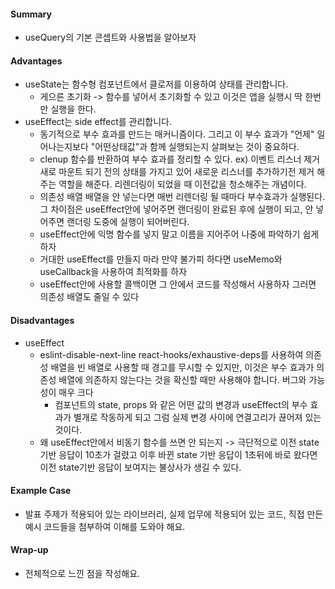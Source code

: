 #### Summary
- useQuery의 기본 콘셉트와 사용법을 알아보자

#### Advantages
- useState는 함수형 컴포넌트에서 클로저를 이용하여 상태를 관리합니다.
    - 게으른 초기화 -> 함수를 넣어서 초기화할 수 있고 이것은 앱을 실행시 딱 한번만 실행을 한다.
- useEffect는 side effect를 관리합니다.
    - 동기적으로 부수 효과를 만드는 매커니즘이다. 그리고 이 부수 효과가 "언제" 일어나는지보다 "어떤상태값"과 함께 실행되는지 살펴보는 것이 중요하다.
    - clenup 함수를 반환하여 부수 효과를 정리할 수 있다. ex) 이벤트 리스너 제거 새로 마운트 되기 전의 상태를 가지고 있어 새로운 리스너를 추가하기전 제거 해주는 역할을 해준다. 리렌더링이 되었을 때 이전값을 청소해주는 개념이다.
    - 의존성 배열 배열을 안 넣는다면 매번 리렌더링 될 때마다 부수효과가 실행된다. 그 차이점은 useEffect안에 넣어주면 랜더링이 완료된 후에 실행이 되고, 안 넣어주면 랜더링 도중에 실행이 되어버린다.
    - useEffect안에 익명 함수를 넣지 말고 이름을 지어주어 나중에 파악하기 쉽게 하자
    - 거대한 useEffect를 만들지 마라 만약 불가피 하다면 useMemo와 useCallback을 사용하여 최적화를 하자
    - useEffect안에 사용할 콜백이면 그 안에서 코드를 작성해서 사용하자 그러면 의존성 배열도 줄일 수 있다

#### Disadvantages
- useEffect
  - eslint-disable-next-line react-hooks/exhaustive-deps를 사용하여 의존성 배열을 빈 배열로 사용할 때 경고를 무시할 수 있지만, 이것은 부수 효과가 의존성 배열에 의존하지 않는다는 것을 확신할 때만 사용해야 합니다. 버그와 가능성이 매우 크다
    - 컴포넌트의 state, props 와 같은 어떤 값의 변경과 useEffect의 부수 효과가 별개로 작동하게 되고 그럼 실제 변경 사이에 연결고리가 끊어져 있는 것이다.
  - 왜 useEffect안에서 비동기 함수를 쓰면 안 되는지 -> 극단적으로 이전 state기반 응답이 10초가 걸렸고 이후 바뀐 state 기반 응답이 1초뒤에 바로 왔다면 이전 state기반 응답이 보여지는 불상사가 생길 수 있다.

#### Example Case
- 발표 주제가 적용되어 있는 라이브러리, 실제 업무에 적용되어 있는 코드, 직접 만든 예시 코드들을 첨부하여 이해를 도와야 해요.

#### Wrap-up
- 전체적으로 느낀 점을 작성해요.
